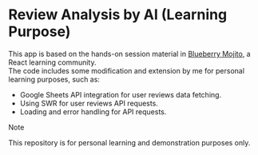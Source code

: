 # Review Analysis by AI (Learning Purpose)

This app is based on the hands-on session material in [Blueberry Mojito], a React learning community.<br>
The code includes some modification and extension by me for personal learning purposes, such as:

- Google Sheets API integration for user reviews data fetching.
- Using SWR for user reviews API requests.
- Loading and error handling for API requests.

> [!NOTE]
> This repository is for personal learning and demonstration purposes only.

[Blueberry Mojito]:(https://b13o.com/)